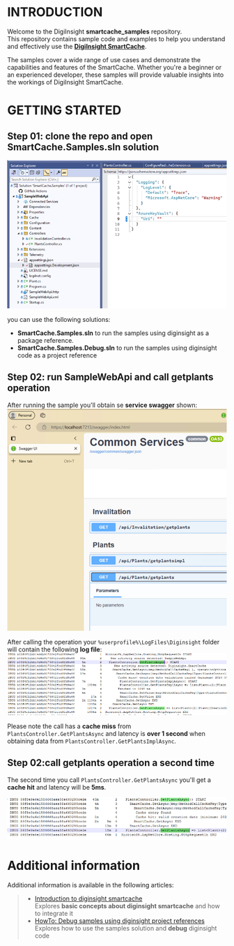 # INTRODUCTION

Welcome to the DigiInsight __smartcache_samples__ repository. <br>
This repository contains sample code and examples to help you understand and effectively use the [__DigiInsight SmartCache__](https://github.com/diginsight/smartcache). 

The samples cover a wide range of use cases and demonstrate the capabilities and features of the SmartCache. Whether you're a beginner or an experienced developer, these samples will provide valuable insights into the workings of DigiInsight SmartCache.

# GETTING STARTED

## Step 01: clone the repo and open SmartCache.Samples.sln solution
![alt text](<docs/001.03 - smartcache_samples repo.png>)

you can use the following solutions:
- __SmartCache.Samples.sln__ to run the samples using diginsight as a package reference.
- __SmartCache.Samples.Debug.sln__ to run the samples using diginsight code as a project reference

## Step 02: run SampleWebApi and call getplants operation

After running  the sample you'll obtain se __service swagger__ shown: 
![alt text](<docs/002.01a - service started.png>)

After calling the operation your `%userprofile%\LogFiles\Diginsight` folder will contain the following __log file__:
![alt text](<docs/002.02b - cache miss log.png>)

Please note the call has a __cache miss__ from `PlantsController.GetPlantsAsync` and latency is __over 1 second__ when obtaining data from ``PlantsController.GetPlantsImplAsync``.

## Step 02:call getplants operation a second time
The second time you call `PlantsController.GetPlantsAsync` you'll get a __cache hit__ and latency will be __5ms__.

![alt text](<docs/003.01 - cache miss log.png>)


# Additional information

Additional information is available in the following articles:<br>

>- [Introduction to diginsight smartcache](https://github.com/diginsight/smartcache?tab=readme-ov-file#introduction)<br>
>Explores __basic concepts about diginsight smartcache__ and how to integrate it<br>
>- [HowTo: Debug samples using diginsight project references](https://github.com/diginsight/telemetry?tab=readme-ov-file#GETTING-STARTED)<br>
>Explores how to use the samples solution and __debug__ diginsight code<br>




